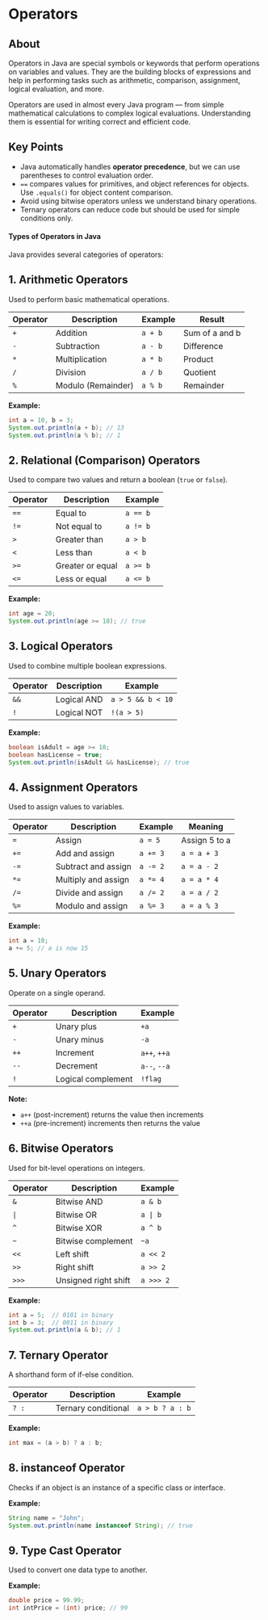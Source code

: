# Operators

## About

Operators in Java are special symbols or keywords that perform operations on variables and values. They are the building blocks of expressions and help in performing tasks such as arithmetic, comparison, assignment, logical evaluation, and more.

Operators are used in almost every Java program — from simple mathematical calculations to complex logical evaluations. Understanding them is essential for writing correct and efficient code.

## **Key Points**

* Java automatically handles **operator precedence**, but we can use parentheses to control evaluation order.
* `==` compares values for primitives, and object references for objects. Use `.equals()` for object content comparison.
* Avoid using bitwise operators unless we understand binary operations.
* Ternary operators can reduce code but should be used for simple conditions only.

#### **Types of Operators in Java**

Java provides several categories of operators:

## **1. Arithmetic Operators**

Used to perform basic mathematical operations.

| Operator | Description        | Example | Result         |
| -------- | ------------------ | ------- | -------------- |
| `+`      | Addition           | `a + b` | Sum of a and b |
| `-`      | Subtraction        | `a - b` | Difference     |
| `*`      | Multiplication     | `a * b` | Product        |
| `/`      | Division           | `a / b` | Quotient       |
| `%`      | Modulo (Remainder) | `a % b` | Remainder      |

**Example:**

```java
int a = 10, b = 3;
System.out.println(a + b); // 13
System.out.println(a % b); // 1
```

## **2. Relational (Comparison) Operators**

Used to compare two values and return a boolean (`true` or `false`).

| Operator | Description      | Example  |
| -------- | ---------------- | -------- |
| `==`     | Equal to         | `a == b` |
| `!=`     | Not equal to     | `a != b` |
| `>`      | Greater than     | `a > b`  |
| `<`      | Less than        | `a < b`  |
| `>=`     | Greater or equal | `a >= b` |
| `<=`     | Less or equal    | `a <= b` |

**Example:**

```java
int age = 20;
System.out.println(age >= 18); // true
```

## **3. Logical Operators**

Used to combine multiple boolean expressions.

| Operator | Description | Example           |
| -------- | ----------- | ----------------- |
| `&&`     | Logical AND | `a > 5 && b < 10` |
| `!`      | Logical NOT | `!(a > 5)`        |

**Example:**

```java
boolean isAdult = age >= 18;
boolean hasLicense = true;
System.out.println(isAdult && hasLicense); // true
```

## **4. Assignment Operators**

Used to assign values to variables.

| Operator | Description         | Example  | Meaning       |
| -------- | ------------------- | -------- | ------------- |
| `=`      | Assign              | `a = 5`  | Assign 5 to a |
| `+=`     | Add and assign      | `a += 3` | `a = a + 3`   |
| `-=`     | Subtract and assign | `a -= 2` | `a = a - 2`   |
| `*=`     | Multiply and assign | `a *= 4` | `a = a * 4`   |
| `/=`     | Divide and assign   | `a /= 2` | `a = a / 2`   |
| `%=`     | Modulo and assign   | `a %= 3` | `a = a % 3`   |

**Example:**

```java
int a = 10;
a += 5; // a is now 15
```

## **5. Unary Operators**

Operate on a single operand.

| Operator | Description        | Example      |
| -------- | ------------------ | ------------ |
| `+`      | Unary plus         | `+a`         |
| `-`      | Unary minus        | `-a`         |
| `++`     | Increment          | `a++`, `++a` |
| `--`     | Decrement          | `a--`, `--a` |
| `!`      | Logical complement | `!flag`      |

**Note:**

* `a++` (post-increment) returns the value then increments
* `++a` (pre-increment) increments then returns the value

## **6. Bitwise Operators**

Used for bit-level operations on integers.

| Operator | Description          | Example   |
| -------- | -------------------- | --------- |
| `&`      | Bitwise AND          | `a & b`   |
| `\|`     | Bitwise OR           | `a \| b`  |
| `^`      | Bitwise XOR          | `a ^ b`   |
| `~`      | Bitwise complement   | `~a`      |
| `<<`     | Left shift           | `a << 2`  |
| `>>`     | Right shift          | `a >> 2`  |
| `>>>`    | Unsigned right shift | `a >>> 2` |

**Example:**

```java
int a = 5;  // 0101 in binary
int b = 3;  // 0011 in binary
System.out.println(a & b); // 1
```

## **7. Ternary Operator**

A shorthand form of if-else condition.

| Operator | Description         | Example         |
| -------- | ------------------- | --------------- |
| `? :`    | Ternary conditional | `a > b ? a : b` |

**Example:**

```java
int max = (a > b) ? a : b;
```

## **8. instanceof Operator**

Checks if an object is an instance of a specific class or interface.

**Example:**

```java
String name = "John";
System.out.println(name instanceof String); // true
```

## **9. Type Cast Operator**

Used to convert one data type to another.

**Example:**

```java
double price = 99.99;
int intPrice = (int) price; // 99
```
